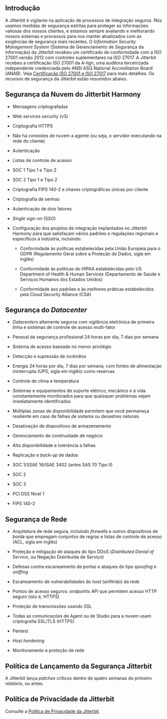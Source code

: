 [//]: # (Recursos de Segurança da Jitterbit)
[//]: # (This is a translation of Version 32, published on June 29, 2021.)

## Introdução

A Jitterbit é vigilante na aplicação de processos de integração seguros.
Nós usamos medidas de segurança estritas para proteger as informações
valiosas dos nossos clientes, e estamos sempre avaliando e melhorando
nossos sistemas e processos para nos manter atualizados com as
exigências de segurança mais recentes. O *Information Security
Management System* (Sistema de Gerenciamento de Segurança da Informação)
da Jitterbit recebeu um certificado de conformidade com a ISO 27001
versão 2013 com controles suplementares na ISO 27017. A Jitterbit
recebeu a certificação ISO 27001 da A-lign, uma auditora terceirizada
independente credenciada pelo ANSI ASQ National Accreditation Board
(ANAB). Veja [Certificação ISO 27001 e ISO 27017](https://success.jitterbit.com/display/DOC/ISO+27001+and+ISO+27017+Certification?showLanguage=pt_BR) para mais
detalhes. Os recursos de segurança da Jitterbit estão resumidos abaixo.


## Segurança da Nuvem do Jitterbit Harmony

-   Mensagens criptografadas

-   Web services security (v3)

-   Criptografia HTTPS

-   Não há conexões de nuvem a agente (ou seja, o servidor executando na
    rede do cliente)

-   Autenticação

-   Listas de controle de acesso

-   SOC 1 Tipo 1 e Tipo 2

-   SOC 2 Tipo 1 e Tipo 2

-   Criptografia FIPS 140-2 e chaves criptográficas únicas por cliente

-   Criptografia de senhas

-   Autenticação de dois fatores

-   *Single sign-on* (SSO)

-   Configuração dos projetos de integração implantados no Jitterbit
    Harmony para que satisfaçam vários padrões e regulações regionais
    e específicos à indústria, incluindo:

    -   Conformidade às políticas estabelecidas pela União Europeia para
        o GDPR (Regulamento Geral sobre a Proteção de Dados, sigla em
        inglês)

    -   Conformidade às políticas do HIPAA estabelecidas pelo US
        Department of Health & Human Services (Departamento de Saúde e
        Serviços Humanos dos Estados Unidos)

    -   Conformidade aos padrões e às melhores práticas estabelecidos
        pela Cloud Security Alliance (CSA)


## Segurança do *Datacenter*

-   *Datacenters* altamente seguros com vigilância eletrônica de
    primeira linha e sistemas de controle de acesso multi-fator

-   Pessoal de segurança profissional 24 horas por dia, 7 dias por
    semana

-   Sistema de acesso baseado no menor privilégio

-   Detecção e supressão de incêndios

-   Energia 24 horas por dia, 7 dias por semana, com fontes de
    alimentação ininterrupta (UPS, sigla em inglês) como reservas

-   Controle de clima e temperatura

-   Sistemas e equipamentos de suporte elétrico, mecânico e à vida
    constantemente monitorados para que quaisquer problemas sejam
    imediatamente identificados

-   Múltiplas zonas de disponibilidade permitem que você permaneça
    resiliente em caso de falhas de sistema ou desastres naturais

-   Desativação de dispositivos de armazenamento

-   Gerenciamento de continuidade de negócio

-   Alta disponibilidade e tolerância a falhas

-   Replicação e *back-up* de dados

-   SOC 1/SSAE 16/ISAE 3402 (antes SAS 70 Tipo II)

-   SOC 2

-   SOC 3

-   PCI DSS Nível 1

-   FIPS 140-2


## Segurança de Rede

-   Arquitetura de rede segura, incluindo *firewalls* e outros
    dispositivos de borda que empregam conjuntos de regras e listas de
    controle de acesso (ACL, sigla em inglês)

-   Proteção e mitigação de ataques do tipo DDoS (*Distributed Denial of
    Service*, ou Negação Distribuída de Serviço)

-   Defesas contra escaneamento de portas e ataques do tipo *spoofing* e
    *sniffing*

-   Escaneamento de vulnerabilidades do *host* (anfitrião) da rede

-   Pontos de acesso seguros: *endpoints* API que permitem acesso HTTP
    seguro (isto é, HTTPS)

-   Proteção de transmissões usando SSL

-   Todas as comunicações de Agent ou de Studio para a nuvem usam
    criptografia SSL/TLS (HTTPS)

-   Pentest

-   *Host hardening*

-   Monitoramento e proteção de rede


## Política de Lançamento da Segurança Jitterbit

A Jitterbit lança *patches* críticos dentro de quatro semanas do
primeiro relatório, ou antes.


## Política de Privacidade da Jitterbit

Consulte a <a href="https://www.jitterbit.com/privacy-policy/"
class="external-link" rel="nofollow">Política de Privacidade da Jitterbit</a>.
